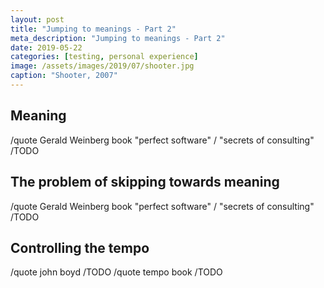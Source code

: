 ```yaml
---
layout: post
title: "Jumping to meanings - Part 2"
meta_description: "Jumping to meanings - Part 2"
date: 2019-05-22
categories: [testing, personal experience]
image: /assets/images/2019/07/shooter.jpg
caption: "Shooter, 2007"
---
```


## Meaning

/quote Gerald Weinberg book "perfect software" / "secrets of consulting" /TODO

## The problem of skipping towards meaning

/quote Gerald Weinberg book "perfect software" / "secrets of consulting" /TODO


## Controlling the tempo

/quote john boyd /TODO
/quote tempo book /TODO